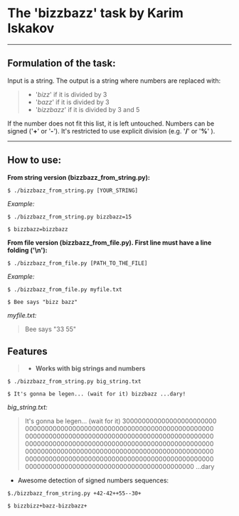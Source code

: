 **The 'bizzbazz' task by Karim Iskakov**
====================================


----------


Formulation of the task:
----------------
Input is a string. The output is a string where numbers are replaced with:

> - '*bizz*' if it is divided by 3
> - '*bazz*' if it is divided by 3
> - '*bizzbazz*' if it is divided by 3 and 5

 If the number does not fit this list, it is left untouched. Numbers can be signed ('**+**' or '**-**'). It's restricted to use explicit division (e.g. '**/**' or '**%**' ).

----------
How to use:
----------------
**From string version (bizzbazz_from_string.py):**

`$ ./bizzbazz_from_string.py [YOUR_STRING]`

*Example:*

`$ ./bizzbazz_from_string.py bizzbazz=15`

`$ bizzbazz=bizzbazz`

**From file version (bizzbazz_from_file.py). First line must have a line folding ('\n'):**

`$ ./bizzbazz_from_file.py [PATH_TO_THE_FILE]`

*Example:*

`$ ./bizzbazz_from_file.py myfile.txt`

`$ Bee says "bizz bazz"`
 
*myfile.txt:*
> Bee says "33 55"

Features
-------------

> - **Works with big strings and numbers**
 
 `$ ./bizzbazz_from_string.py big_string.txt`

 `$ It's gonna be legen... (wait for it) bizzbazz ...dary!`
 
 *big_string.txt:*
> It's gonna be legen... (wait for it) 300000000000000000000000
> 000000000000000000000000000000000000000000000000
> 000000000000000000000000000000000000000000000000
> 000000000000000000000000000000000000000000000000
> 000000000000000000000000000000000000000000000000
> 000000000000000000000000000000000000000000000000
> 0000000000000000000000000000000000000000000 ...dary
   
 - Awesome detection of signed numbers sequences:

 `$./bizzbazz_from_string.py +42-42++55--30+`

 `$ bizzbizz+bazz-bizzbazz+`
